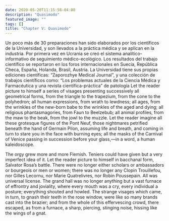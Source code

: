 ```yaml
---
date: 2020-05-20T11:15:58-04:00
description: "Quasimodo"
featured_image: ""
tags: []
title: "Chapter V: Quasimodo"
---
```


Un poco más de 30 preparaciones han sido elaborados por los científicos 
de la Universidad, y son llevados a la práctica médica y se aplican en 
la industria. Por primera vez en Ucrania se creó el sistema analítico-
informativo de seguimiento médico-ecológico. Los resultados del trabajo
científico se reportaron en los foros internacionales en Suecia, 
República Checa, España, Holanda, Brasil, Austria. La Universidad tiene
sus propias ediciones científicas: “Zaporozhye Medical Journal”, y una colección de trabajos científicos como: “Los problemas actuales de la Ciencia Médica y Farmacéutica y una revista científica-práctica” de patología
Let the reader picture to himself a series of visages presenting successively all geometrical forms, from the triangle to the trapezium, from the cone to the polyhedron; all human expressions, from wrath to lewdness; all ages, from the wrinkles of the new-born babe to the wrinkles of the aged and dying; all religious phantasmagories, from Faun to Beelzebub; all animal profiles, from the maw to the beak, from the jowl to the muzzle. Let the reader imagine all these grotesque figures of the Pont Neuf, those nightmares petrified beneath the hand of Germain Pilon, assuming life and breath, and coming in turn to stare you in the face with burning eyes; all the masks of the Carnival of Venice passing in succession before your glass,—in a word, a human kaleidoscope.

The orgy grew more and more Flemish. Teniers could have given but a very imperfect idea of it. Let the reader picture to himself in bacchanal form, Salvator Rosa’s battle. There were no longer either scholars or ambassadors or bourgeois or men or women; there was no longer any Clopin Trouillefou, nor Gilles Lecornu, nor Marie Quatrelivres, nor Robin Poussepain. All was universal license. The grand hall was no longer anything but a vast furnace of effrontry and joviality, where every mouth was a cry, every individual a posture; everything shouted and howled. The strange visages which came, in turn, to gnash their teeth in the rose window, were like so many brands cast into the brazier; and from the whole of this effervescing crowd, there escaped, as from a furnace, a sharp, piercing, stinging noise, hissing like the wings of a gnat.
